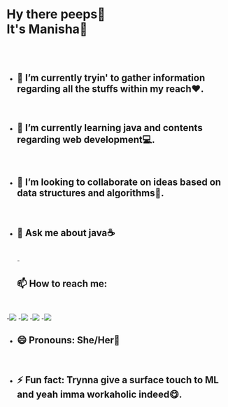 <p align='center'><b><h1> Hy there peeps👋<br> It's Manisha🍕</h1></b></p><br><br>
    
    
  
- <b><h2>🔭 I’m currently tryin' to gather information regarding all the stuffs within my reach❤.</h2></b><br>
- <b><h2>🌱 I’m currently learning java and contents regarding web development💻.</h2></b><br>
- <b><h2>👯 I’m looking to collaborate on ideas based on data structures and algorithms📖.</h2></b><br>
- <b><h2>💬 Ask me about java☕</h2></b> <br>
-<b> <h2>📫 How to reach me: </h2></b><br>
 <p align='left'>
-<a href = "https://www.linkedin.com/in/manisha-parichha-b528131bb/"><img src="https://img.icons8.com/cute-clipart/45/000000/linkedin.png"/></a>
-<a href = "https://twitter.com/Pmanny31"><img src="https://img.icons8.com/cotton/45/000000/twitter.png"/></a>
-<a href = "https://www.instagram.com/manisha_parichha/"><img src="https://img.icons8.com/color/45/000000/instagram-new.png"/></a>
-<a href = "https://www.facebook.com/angel.myra.908"><img src="https://img.icons8.com/fluent/48/000000/facebook-new.png"/></a>
    
- <b><h2>😄 Pronouns: She/Her🎀</h2></b><br>
- <b><h2> ⚡ Fun fact: Trynna give a surface touch to ML and yeah imma workaholic indeed😋.</h2></b>




